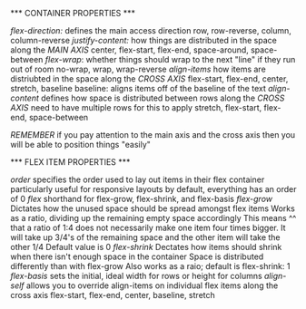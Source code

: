 *** CONTAINER PROPERTIES ***

*flex-direction:*
  defines the main access direction
  row, row-reverse, column, column-reverse
*justify-content:*
  how things are distributed in the space along the *MAIN AXIS*
  center, flex-start, flex-end, space-around, space-between
*flex-wrap*:
  whether things should wrap to the next "line" if they run out of room
  no-wrap, wrap, wrap-reverse
*align-items*
  how items are distriubted in the space along the *CROSS AXIS*
  flex-start, flex-end, center, stretch, baseline
  baseline: aligns items off of the baseline of the text
*align-content*
  defines how space is distributed between rows along the *CROSS AXIS*
  need to have multiple rows for this to apply
  stretch, flex-start, flex-end, space-between

*REMEMBER*
  if you pay attention to the main axis and the cross axis then
  you will be able to position things "easily"



*** FLEX ITEM PROPERTIES ***

*order*
  specifies the order used to lay out items in their flex container
  particularly useful for responsive layouts
  by default, everything has an order of 0
*flex*
  shorthand for flex-grow, flex-shrink, and flex-basis
*flex-grow*
  Dictates how the unused space should be spread amongst flex items
  Works as a ratio, dividing up the remaining empty space accordingly
  This means ^^ that a ratio of 1:4 does not necessarily make one item
    four times bigger.  It will take up 3/4's of the remaining space and
    the other item will take the other 1/4
  Default value is 0
*flex-shrink*
  Dectates how items should shrink when there isn't enough space in the container
  Space is distributed differently than with flex-grow
  Also works as a raio; default is flex-shrink: 1
*flex-basis*
  sets the initial, ideal width for rows or height for columns
*align-self*
  allows you to override align-items on individual flex items along the cross axis
  flex-start, flex-end, center, baseline, stretch